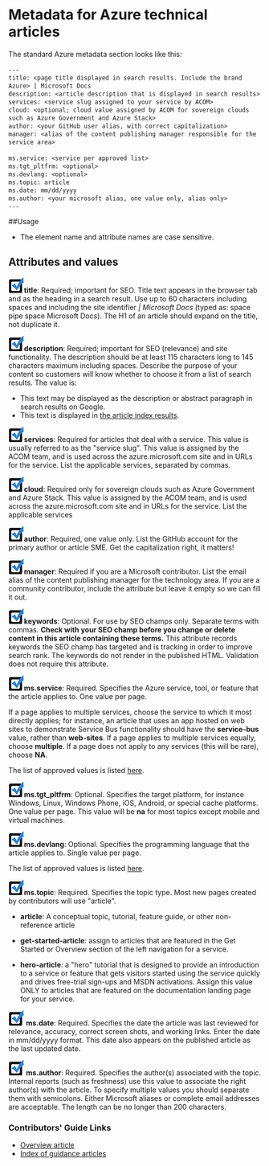 

# Metadata for Azure technical articles
The standard Azure metadata section looks like this:
  ```
  ---
  title: <page title displayed in search results. Include the brand Azure> | Microsoft Docs
  description: <article description that is displayed in search results>
  services: <service slug assigned to your service by ACOM>
  cloud: <optional; cloud value assigned by ACOM for sovereign clouds such as Azure Government and Azure Stack>
  author: <your GitHub user alias, with correct capitalization>
  manager: <alias of the content publishing manager responsible for the service area>

  ms.service: <service per approved list>
  ms.tgt_pltfrm: <optional>
  ms.devlang: <optional>
  ms.topic: article
  ms.date: mm/dd/yyyy
  ms.author: <your microsoft alias, one value only, alias only>
---
  ```
##Usage

- The element name and attribute names are case sensitive.

## Attributes and values

![](./media/article-metadata/checkmark-small.png)**title**: Required; important for SEO. Title text appears in the browser tab and as the heading in a search result. Use up to 60 characters including spaces and including the site identifier *| Microsoft Docs* (typed as: space pipe space Microsoft Docs). The H1 of an article should expand on the title, not duplicate it. 

![](./media/article-metadata/checkmark-small.png)**description**: Required; important for SEO (relevance) and site functionality. The description should be at least 115 characters long to 145 characters maximum including spaces. Describe the purpose of your content so customers will know whether to choose it from a list of search results. The value is:

- This text may be displayed as the description or abstract paragraph in search results on Google.
- This text is displayed in [the article index results](https://azure.microsoft.com/documentation/articles/).

![](./media/article-metadata/checkmark-small.png)**services**: Required for articles that deal with a service. This value is usually referred to as the "service slug". This value is assigned by the ACOM team, and is used across the azure.microsoft.com site and in URLs for the service. List the applicable services, separated by commas.

![](./media/article-metadata/checkmark-small.png)**cloud**: Required only for sovereign clouds such as Azure Government and Azure Stack. This value is assigned by the ACOM team, and is used across the azure.microsoft.com site and in URLs for the service. List the applicable services

![](./media/article-metadata/checkmark-small.png)**author**: Required, one value only. List the GitHub account for the primary author or article SME. Get the capitalization right, it matters!

![](./media/article-metadata/checkmark-small.png)**manager**: Required if you are a Microsoft contributor. List the email alias of the content publishing manager for the technology area. If you are a community contributor, include the attribute but leave it empty so we can fill it out.

![](./media/article-metadata/checkmark-small.png)**keywords**: Optional. For use by SEO champs only. Separate terms with commas. **Check with your SEO champ before you change or delete content in this article containing these terms.** This attribute records keywords the SEO champ has targeted and is tracking in order to improve search rank. The keywords do not render in the published HTML. Validation does not require this attribute.

![](./media/article-metadata/checkmark-small.png)**ms.service**: Required. Specifies the Azure service, tool, or feature that the article applies to. One value per page.

If a page applies to multiple services, choose the service to which it most directly applies; for instance, an article that uses an app hosted on web sites to demonstrate Service Bus functionality should have the **service-bus** value, rather than **web-sites**. If a page applies to multiple services equally, choose **multiple**. If a page does not apply to any services (this will be rare), choose **NA**.

The list of approved values is listed [here](https://review.docs.microsoft.com/en-us/help/contribute/contribute-how-to-write-metadata?branch=master).

![](./media/article-metadata/checkmark-small.png)**ms.tgt_pltfrm**: Optional. Specifies the target platform, for instance Windows, Linux, Windows Phone, iOS, Android, or special cache platforms. One value per page. This value will be **na** for most topics except mobile and virtual machines.

![](./media/article-metadata/checkmark-small.png)**ms.devlang**: Optional. Specifies the programming language that the article applies to. Single value per page.

The list of approved values is listed [here](https://review.docs.microsoft.com/en-us/help/contribute/contribute-how-to-write-metadata?branch=master).

![](./media/article-metadata/checkmark-small.png)**ms.topic**: Required. Specifies the topic type. Most new pages created by contributors will use "article".

 - **article**: A conceptual topic, tutorial, feature guide, or other non-reference article

 - **get-started-article**: assign to articles that are featured in the Get Started or Overview section of the left navigation for a service.

 - **hero-article**: a "hero" tutorial that is designed to provide an introduction to a service or feature that gets visitors started using the service quickly and drives free-trial sign-ups and MSDN activations. Assign this value ONLY to articles that are featured on the documentation landing page for your service.

![](./media/article-metadata/checkmark-small.png) **ms.date**: Required. Specifies the date the article was last reviewed for relevance, accuracy, correct screen shots, and working links. Enter the date in mm/dd/yyyy format. This date also appears on the published article as the last updated date.

![](./media/article-metadata/checkmark-small.png) **ms.author**: Required. Specifies the author(s) associated with the topic. Internal reports (such as freshness) use this value to associate the right author(s) with the article. To specify multiple values you should separate them with semicolons. Either Microsoft aliases or complete email addresses are acceptable. The length can be no longer than 200 characters.


### Contributors' Guide Links
* [Overview article](../README.md)
* [Index of guidance articles](contributor-guide-index.md)

<!--Anchors-->
[Syntax]: #syntax
[Usage]: #usage
[Attributes and values for the properties section]: #attributes-and-values-for-the-properties-section
[Attributes and values for the tags section]: #attributes-and-values-for-the-tags-section
